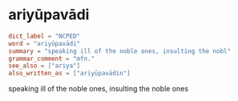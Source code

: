 # ariyūpavādi

``` toml
dict_label = "NCPED"
word = "ariyūpavādi"
summary = "speaking ill of the noble ones, insulting the nobl"
grammar_comment = "mfn."
see_also = ["ariya"]
also_written_as = ["ariyūpavādin"]
```

speaking ill of the noble ones, insulting the noble ones

